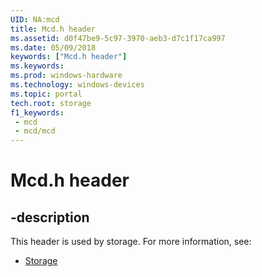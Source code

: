 ```yaml
---
UID: NA:mcd
title: Mcd.h header
ms.assetid: d0f47be9-5c97-3970-aeb3-d7c1f17ca997
ms.date: 05/09/2018
keywords: ["Mcd.h header"]
ms.keywords: 
ms.prod: windows-hardware
ms.technology: windows-devices
ms.topic: portal
tech.root: storage
f1_keywords:
 - mcd
 - mcd/mcd
---
```


# Mcd.h header


## -description

This header is used by storage. For more information, see:

- [Storage](../_storage/index.md)

